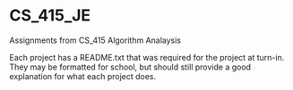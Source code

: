 # CS_415_JE
Assignments from CS_415 Algorithm Analaysis

Each project has a README.txt that was required for the project at turn-in. 
They may be formatted for school, but should still provide a good explanation for what each project does.
